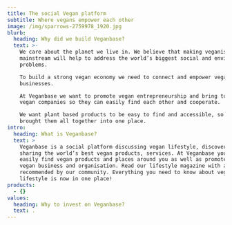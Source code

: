 ```yaml
---
title: The social Vegan platform
subtitle: Where vegans empower each other
image: /img/sparrows-2759978_1920.jpg
blurb:
  heading: Why did we build Veganbase?
  text: >-
    We care about the planet we live in. We believe that making veganism
    mainstream will help to address the world’s biggest social and environmental
    problems.

    To build a strong vegan economy we need to connect and empower vegan
    businesses.

    At Veganbase we want to promote vegan entrepreneurship and bring together
    vegan companies so they can easily find each other and cooperate.

    We want plant based products to be easy to find and accessible, so we
    brought them all together into one place. 
intro:
  heading: What is Veganbase?
  text: >
    Veganbase is a social platform discussing vegan lifestyle, discovering and
    sharing the world’s best vegan products, services. At Veganbase you can
    easily find vegan products and places around you as well as promote your
    vegan business and organisation. Read our lifestyle magazine with articles
    recommended by our community. Everything you need to know about vegan
    lifestyle is now in one place!
products:
  - {}
values:
  heading: Why to invest on Veganbase?
  text: .
---
```


